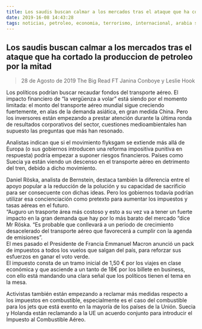 ```yaml
---
title: Los saudis buscan calmar a los mercados tras el ataque que ha cortado la produccion de petroleo por la mitad
date: 2019-16-08 14:43:28 
tags: noticias, petroleo, economia, terrorismo, internacional, arabia saudi
---
```


## Los saudis buscan calmar a los mercados tras el ataque que ha cortado la produccion de petroleo por la mitad

>28 de Agosto de 2019
>The Big Read FT
>Janina Conboye y Leslie Hook 

Los políticos podrían buscar recaudar fondos del transporte aéreo.
El impacto financiero de “la vergüenza a volar” está siendo por el momento limitada: el monto del transporte aéreo mundial sigue creciendo fuertemente, en alas de la demanda asiática, en gran medida China. Pero los inversores están empezando a prestar atención durante la última ronda de resultados corporativos del sector, cuestiones medioambientales han supuesto las preguntas que más han resonado.

Analistas indican que si el movimiento flyksgam se extiende más allá de Europa (o sus gobiernos introducen una reforma impositiva punitiva en respuesta) podría empezar a suponer riesgos financieros. Países como Suecia ya están viendo un descenso en el transporte aéreo en detrimento del tren, debido a dicho movimiento.   

Daniel Röska, analista de Bernstein, destaca también la diferencia entre el apoyo popular a la reducción de la polución y su capacidad de sacrificio para ser consecuente con dichas ideas. Pero los gobiernos todavía podrían utilizar esa concienciación como pretexto para aumentar los impuestos y tasas aéreas en el futuro.    
“Auguro un trasporte área más costoso y esto a su vez va a tener un fuerte impacto en la gran demanda que hay por lo más barato del mercado “dice Mr Röska. “Es probable que conllevará a un periodo de crecimiento desacelerado del transporte aéreo que favorecerá a cumplir con la agenda de emisiones”.   
El mes pasado el Presidente de Francia Emmanuel Macron anunció un pack de impuestos a todos los vuelos que salgan del país, para reforzar sus esfuerzos en ganar el voto verde.    
El impuesto consta de un tramo inicial de 1,50 € por los viajes en clase económica y que asciende a un tanto de 18€ por los billete en business, con ello está mandando una clara señal que los políticos tienen el tema en la mesa.    

Activistas también están empezando a reclamar más medidas respecto a los impuestos en combustible, especialmente es el caso del combustible para los jets que está exento en la mayoría de los países de la Unión. Suecia y Holanda están reclamando a la UE un acuerdo conjunto para introducir el Impuesto al Combustible Aéreo.    


